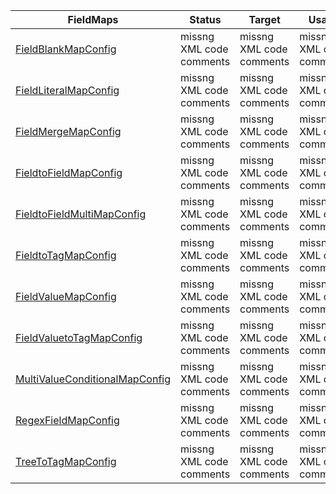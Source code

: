 | FieldMaps | Status | Target    | Usage                              |
|------------------------|---------|---------|------------------------------------------|
| [FieldBlankMapConfig](docs/Reference/v1/FieldMaps/FieldBlankMapConfig.md) | missng XML code comments | missng XML code comments | missng XML code comments |
| [FieldLiteralMapConfig](docs/Reference/v1/FieldMaps/FieldLiteralMapConfig.md) | missng XML code comments | missng XML code comments | missng XML code comments |
| [FieldMergeMapConfig](docs/Reference/v1/FieldMaps/FieldMergeMapConfig.md) | missng XML code comments | missng XML code comments | missng XML code comments |
| [FieldtoFieldMapConfig](docs/Reference/v1/FieldMaps/FieldtoFieldMapConfig.md) | missng XML code comments | missng XML code comments | missng XML code comments |
| [FieldtoFieldMultiMapConfig](docs/Reference/v1/FieldMaps/FieldtoFieldMultiMapConfig.md) | missng XML code comments | missng XML code comments | missng XML code comments |
| [FieldtoTagMapConfig](docs/Reference/v1/FieldMaps/FieldtoTagMapConfig.md) | missng XML code comments | missng XML code comments | missng XML code comments |
| [FieldValueMapConfig](docs/Reference/v1/FieldMaps/FieldValueMapConfig.md) | missng XML code comments | missng XML code comments | missng XML code comments |
| [FieldValuetoTagMapConfig](docs/Reference/v1/FieldMaps/FieldValuetoTagMapConfig.md) | missng XML code comments | missng XML code comments | missng XML code comments |
| [MultiValueConditionalMapConfig](docs/Reference/v1/FieldMaps/MultiValueConditionalMapConfig.md) | missng XML code comments | missng XML code comments | missng XML code comments |
| [RegexFieldMapConfig](docs/Reference/v1/FieldMaps/RegexFieldMapConfig.md) | missng XML code comments | missng XML code comments | missng XML code comments |
| [TreeToTagMapConfig](docs/Reference/v1/FieldMaps/TreeToTagMapConfig.md) | missng XML code comments | missng XML code comments | missng XML code comments |
